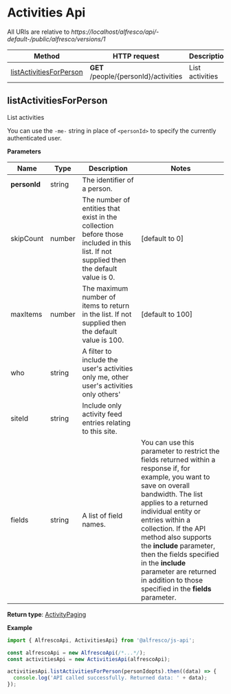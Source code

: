 # Activities Api

All URIs are relative to *https://localhost/alfresco/api/-default-/public/alfresco/versions/1*

| Method                                              | HTTP request                          | Description     |
|-----------------------------------------------------|---------------------------------------|-----------------|
| [listActivitiesForPerson](#listActivitiesForPerson) | **GET** /people/{personId}/activities | List activities |

## listActivitiesForPerson

List activities

You can use the `-me-` string in place of `<personId>` to specify the currently authenticated user.

**Parameters**

| Name         | Type   | Description                                                                                                                          | Notes                                                                                                                                                                                                                                                                                                                                                                                                            |
|--------------|--------|--------------------------------------------------------------------------------------------------------------------------------------|------------------------------------------------------------------------------------------------------------------------------------------------------------------------------------------------------------------------------------------------------------------------------------------------------------------------------------------------------------------------------------------------------------------|
| **personId** | string | The identifier of a person.                                                                                                          |                                                                                                                                                                                                                                                                                                                                                                                                                  |
| skipCount    | number | The number of entities that exist in the collection before those included in this list. If not supplied then the default value is 0. | [default to 0]                                                                                                                                                                                                                                                                                                                                                                                                   |
| maxItems     | number | The maximum number of items to return in the list. If not supplied then the default value is 100.                                    | [default to 100]                                                                                                                                                                                                                                                                                                                                                                                                 |
| who          | string | A filter to include the user's activities only me, other user's activities only others'                                              |                                                                                                                                                                                                                                                                                                                                                                                                                  |
| siteId       | string | Include only activity feed entries relating to this site.                                                                            |                                                                                                                                                                                                                                                                                                                                                                                                                  | 
| fields       | string | A list of field names.                                                                                                               | You can use this parameter to restrict the fields returned within a response if, for example, you want to save on overall bandwidth. The list applies to a returned individual entity or entries within a collection. If the API method also supports the **include** parameter, then the fields specified in the **include** parameter are returned in addition to those specified in the **fields** parameter. | 

**Return type**: [ActivityPaging](ActivityPaging.md)

**Example**

```javascript
import { AlfrescoApi, ActivitiesApi} from '@alfresco/js-api';

const alfrescoApi = new AlfrescoApi(/*...*/);
const activitiesApi = new ActivitiesApi(alfrescoApi);

activitiesApi.listActivitiesForPerson(personIdopts).then((data) => {
  console.log('API called successfully. Returned data: ' + data);
});
```
